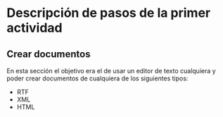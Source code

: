 # Descripción de pasos de la primer actividad
## Crear documentos
En esta sección el objetivo era el de usar un editor de texto cualquiera y poder crear documentos de cualquiera de los siguientes tipos:

- RTF
- XML
- HTML

